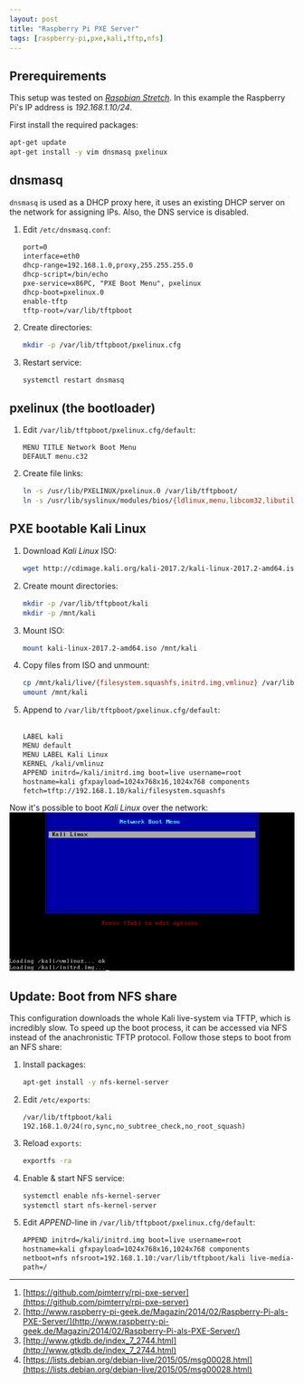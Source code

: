 ```yaml
---
layout: post
title: "Raspberry Pi PXE Server"
tags: [raspberry-pi,pxe,kali,tftp,nfs]
---
```


## Prerequirements
This setup was tested on *[Raspbian Stretch](https://www.raspberrypi.org/downloads/raspbian/)*.
In this example the Raspberry Pi's IP address is *192.168.1.10/24*.

First install the required packages:
```bash
apt-get update
apt-get install -y vim dnsmasq pxelinux
```

## dnsmasq
`dnsmasq` is used as a DHCP proxy here, it uses an existing DHCP server on the network for assigning IPs. Also, the DNS service is disabled.

1. Edit `/etc/dnsmasq.conf`:
   ```
   port=0
   interface=eth0
   dhcp-range=192.168.1.0,proxy,255.255.255.0
   dhcp-script=/bin/echo
   pxe-service=x86PC, "PXE Boot Menu", pxelinux
   dhcp-boot=pxelinux.0
   enable-tftp
   tftp-root=/var/lib/tftpboot
   ```
2. Create directories:
   ```bash
   mkdir -p /var/lib/tftpboot/pxelinux.cfg
   ```
3. Restart service:
   ```bash
   systemctl restart dnsmasq
   ```

## pxelinux (the bootloader)
1. Edit `/var/lib/tftpboot/pxelinux.cfg/default`:
   ```
   MENU TITLE Network Boot Menu
   DEFAULT menu.c32
   ```
2. Create file links:
   ```bash
   ln -s /usr/lib/PXELINUX/pxelinux.0 /var/lib/tftpboot/
   ln -s /usr/lib/syslinux/modules/bios/{ldlinux,menu,libcom32,libutil}.c32 /var/lib/tftpboot/
   ```

## PXE bootable Kali Linux 
1. Download *Kali Linux* ISO:
   ```bash
   wget http://cdimage.kali.org/kali-2017.2/kali-linux-2017.2-amd64.iso
   ```
2. Create mount directories:
   ```bash
   mkdir -p /var/lib/tftpboot/kali
   mkdir -p /mnt/kali
   ```
3. Mount ISO:
   ```bash
   mount kali-linux-2017.2-amd64.iso /mnt/kali
   ```
4. Copy files from ISO and unmount:
   ```bash
   cp /mnt/kali/live/{filesystem.squashfs,initrd.img,vmlinuz} /var/lib/tftpboot/kali/
   umount /mnt/kali
   ```
5. Append to `/var/lib/tftpboot/pxelinux.cfg/default`:
   ```

   LABEL kali
   MENU default
   MENU LABEL Kali Linux
   KERNEL /kali/vmlinuz
   APPEND initrd=/kali/initrd.img boot=live username=root hostname=kali gfxpayload=1024x768x16,1024x768 components fetch=tftp://192.168.1.10/kali/filesystem.squashfs
   ```

Now it's possible to boot *Kali Linux* over the network:
![raspberry-pi-pxe-server](/files/raspberry-pi-pxe-server.png)

## Update: Boot from NFS share
This configuration downloads the whole Kali live-system via TFTP, which is incredibly slow. To speed up the boot process, it can be accessed via NFS instead of the anachronistic TFTP protocol.
Follow those steps to boot from an NFS share:

1. Install packages:
   ```bash
   apt-get install -y nfs-kernel-server
   ```
2. Edit `/etc/exports`:
   ```
   /var/lib/tftpboot/kali 192.168.1.0/24(ro,sync,no_subtree_check,no_root_squash)
   ```
3. Reload `exports`:
   ```bash
   exportfs -ra
   ```
4. Enable & start NFS service:
   ```bash
   systemctl enable nfs-kernel-server
   systemctl start nfs-kernel-server
   ```
5. Edit *APPEND*-line in `/var/lib/tftpboot/pxelinux.cfg/default`:
   ```
   APPEND initrd=/kali/initrd.img boot=live username=root hostname=kali gfxpayload=1024x768x16,1024x768 components netboot=nfs nfsroot=192.168.1.10:/var/lib/tftpboot/kali live-media-path=/
   ```

---
1. [https://github.com/pimterry/rpi-pxe-server](https://github.com/pimterry/rpi-pxe-server)
2. [http://www.raspberry-pi-geek.de/Magazin/2014/02/Raspberry-Pi-als-PXE-Server/](http://www.raspberry-pi-geek.de/Magazin/2014/02/Raspberry-Pi-als-PXE-Server/)
3. [http://www.gtkdb.de/index_7_2744.html](http://www.gtkdb.de/index_7_2744.html)
4. [https://lists.debian.org/debian-live/2015/05/msg00028.html](https://lists.debian.org/debian-live/2015/05/msg00028.html)

